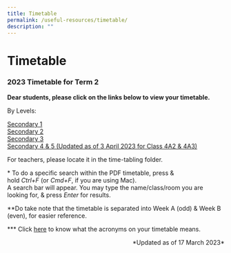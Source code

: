```yaml
---
title: Timetable
permalink: /useful-resources/timetable/
description: ""
---
```

# Timetable

### 2023 Timetable for Term 2

**Dear students, please click on the links below to view your timetable.**

By Levels:

<a href="https://drive.google.com/file/d/1ZaamCHt1orJuh4cfz_6Me9M0P8cdpEqd/view?usp=share_link" target="_blank">Secondary 1</a>  
<a href="https://drive.google.com/file/d/1ti3I45CFUwaEyjzCJys4nfU7vByLh-Ux/view?usp=share_link" target="_blank">Secondary 2</a>  
<a href="https://drive.google.com/file/d/1aHgCTUxdDQcbY9-OLSF_-JTy-u7HVrD9/view?usp=share_link" target="_blank">Secondary 3</a>  
<a href="https://drive.google.com/file/d/1mP_l9t5kGQgGfh24RQF6owsyhltYcAvO/view?usp=share_link" target="_blank">Secondary 4 &amp; 5 (Updated as of 3 April 2023 for Class 4A2 &amp; 4A3)</a>



  
For teachers, please locate it in the time-tabling folder.  
  
\* To do a specific search within the PDF timetable, press &amp; hold&nbsp;_Ctrl+F_&nbsp;(or&nbsp;_Cmd+F_, if you are using Mac).  
A search bar will appear. You may type the name/class/room you are looking for, &amp; press&nbsp;_Enter_&nbsp;for results.  
  
\*\*Do take note that the timetable is separated into Week A (odd) &amp; Week B (even), for easier reference.  
  
\*\*\* Click&nbsp;<a href="/files/Useful%20Resources/Timetable/Subject%20Acronyms%20Guide.pdf" target="_blank">here</a>&nbsp;to know what the acronyms on your timetable means.&nbsp;  
  
<p style="text-align: right">*Updated as of 17 March 2023*</p>